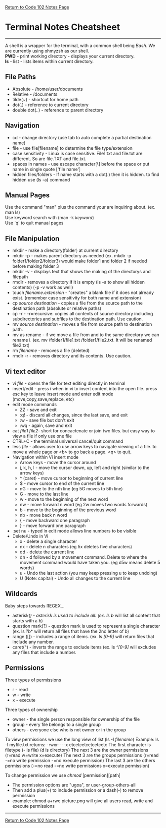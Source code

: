 [Return to Code 102 Notes Page](https://krisdunning.github.io/reading-notes/Code102Notes.html)

# Terminal Notes Cheatsheet  

*****

A shell is a wrapper for the terminal, with a common shell being *Bash*. We are currently using ohmyzsh as our shell.  
**PWD** - print working directory - displays your current directory.  
**ls** - list - lists items within current directory. 

## File Paths

- Absolute - /home/user/documents  
- Relative - /documents  
- tilde(~) - shortcut for home path  
- dot(.) - reference to current directory  
- double dot(..) - reference to parent directory  

## Navigation

- cd - change directory (use tab to auto complete a partial destination name)
- file - use file\[filename] to determine the file type/extension
- case sensitivity - Linux is case sensitive. File1.txt and file.txt are different. So are file.TXT and file.txt.
- spaces in names - use escape character\[\\] before the space or put name in single quote \['file name']
- hidden files/folders - If name starts with a dot(.) then it is hidden. to find hidden use (ls -a) command

## Manual Pages

Use the command "man" plus the command your are inquiring about. (ex. man ls)  
Use keyword search with (man -k *keyword*)  
Use 'q' to quit manual pages  

## File Manipulation

- mkdir - make a directory(folder) at current directory
- mkdir -p - makes parent directory as needed (ex. mkdir -p folder1/folder2/folder3) would make folder1 and folder 2 if needed before making folder 3
- mkdir -v - displays text that shows the making of the directorys and filepath
- rmdir - removes a directory if it is empty (ls -a to show all hidden contents) (-p -v work as well)
- touch *filename.extension* - "creates" a blank file if it does not already exist. (remember case sensitivity for both name and extension)
- cp *source* *destination* - copies a file from the source path to the destination path (absolute or relative paths)
- cp -r - -r=recursive. copies all contents of source directory including subdirectories and subfiles to the destination path. Use caution. 
- mv *source* *destination* - moves a file from source path to destination path.
- mv as rename - if we move a file from and to the same directory we can rename i. (ex. mv /folder1/file1.txt /folder1/file2.txt. It will be renamed file2.txt)
- rm *filename* - removes a file (deleted)
- rmdir -r - removes directory and its contents. Use caution.

## Vi text editor

- vi *file* - opens the file for text editing directly in terminal
- insert/edit - press i when in vi to insert content into the open file. press esc key to leave insert mode and enter edit mode (move,copy,save,replace, etc)
- edit mode commands
  - ZZ - save and exit
  - :q! - discard all changes, since the last save, and exit
  - :w - save file but don't exit
  - :wq - again, save and exit
- cat *file1* *file2*- short for concactenate or join two files. but easy way to view a file if only use one file
- CTRL+C - the terminal universal cancel/quit command
- less *file* - allows user to use arrow keys to navigate viewing of a file. <spacebar> to move a whole page or \<b> to go back a page. \<q> to quit.
- Navigation within Vi insert mode
  - Arrow keys - move the cursor around
  - j, k, h, l - move the cursor down, up, left and right (similar to the arrow keys)
  - ^ (caret) - move cursor to beginning of current line
  - $ - move cursor to end of the current line
  - nG - move to the nth line (eg 5G moves to 5th line)
  - G - move to the last line
  - w - move to the beginning of the next word
  - nw - move forward n word (eg 2w moves two words forwards)
  - b - move to the beginning of the previous word
  - nb - move back n word
  - { - move backward one paragraph
  - } - move forward one paragraph
- :set nu - typed in edit mode allows line numbers to be visible
- Delete/Undo in Vi
  - x - delete a single character
  - nx - delete n characters (eg 5x deletes five characters)
  - dd - delete the current line
  - dn - d followed by a movement command. Delete to where the movement command would have taken you. (eg d5w means delete 5 words)
  - u - Undo the last action (you may keep pressing u to keep undoing)
  - U (Note: capital) - Undo all changes to the current line

## Wildcards

Baby steps towards REGEX...

- asterisk(*) - asterisk is used to include all. (ex. ls b* will list all content that starts with a b)
- question mark(?) - question mark is used to represent a single character (ex. ls ?b* will return all files that have the 2nd letter of b)
- range ([]) - includes a range of items. (ex. ls *[0-9]* will return files that include any number.
- caret(^) - inverts the range to exclude items (ex. ls *^[0-9]* will excludes any files that include a number.
  
## Permissions

Three types of permissions

- r - read
- w - write
- x - execute  
  
Three types of ownership

- owner - the single person responsible for ownership of the file
- group - every file belongs to a single group
- others - everyone else who is not owner or in the group
  
To view permissions we use the long view of list (ls -l *filename*)
  Example: ls -l myfile.txt 
  returns: -rwxr----x etcetcetcetcetcetc
  The first character is filetype (- is file) (d is directory)
  The next 3 are the owner permissions (r=read w=write x=execute)
  The next 3 are the groups permissions (r=read -=no write permission -=no execute permission)
  The last 3 are the others permissions (-=no read -=no write permissions x=execute permission)
  
To change permission we use *chmod* [permission][path]

- The permission options are "ugoa", or user-group-others-all
- Then add a plus(+) to include permission or a dash(-) to remove permission
- example: chmod a+rwe picture.png will give all users read, write and execute permissions

*****
  
[Return to Code 102 Notes Page](https://krisdunning.github.io/reading-notes/Code102Notes.html)  
